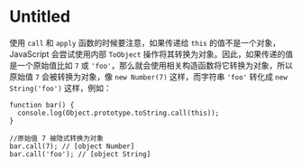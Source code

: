 # Untitled



使用 `call` 和 `apply` 函数的时候要注意，如果传递给 `this` 的值不是一个对象，JavaScript 会尝试使用内部 `ToObject` 操作将其转换为对象。因此，如果传递的值是一个原始值比如 `7` 或 `'foo'`，那么就会使用相关构造函数将它转换为对象，所以原始值 `7` 会被转换为对象，像 `new Number(7)` 这样，而字符串 `'foo'` 转化成 `new String('foo')` 这样，例如：

```text
function bar() {
  console.log(Object.prototype.toString.call(this));
}

//原始值 7 被隐式转换为对象
bar.call(7); // [object Number]
bar.call('foo'); // [object String]
```

